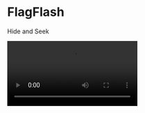 # FlagFlash
Hide and Seek


![Hackers](https://media.giphy.com/media/3FQ87l4tXAZWGvV3yY/source.mp4)

